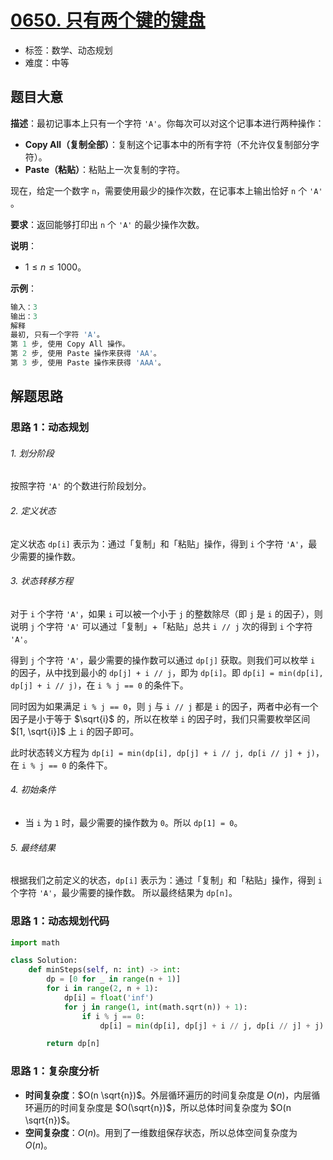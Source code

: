 # [0650. 只有两个键的键盘](https://leetcode.cn/problems/2-keys-keyboard/)

- 标签：数学、动态规划
- 难度：中等

## 题目大意

**描述**：最初记事本上只有一个字符 `'A'`。你每次可以对这个记事本进行两种操作：

- **Copy All（复制全部）**：复制这个记事本中的所有字符（不允许仅复制部分字符）。
- **Paste（粘贴）**：粘贴上一次复制的字符。

现在，给定一个数字 `n`，需要使用最少的操作次数，在记事本上输出恰好 `n` 个 `'A'` 。

**要求**：返回能够打印出 `n` 个 `'A'` 的最少操作次数。

**说明**：

- $1 \le n \le 1000$。

**示例**：

```Python
输入：3
输出：3
解释
最初, 只有一个字符 'A'。
第 1 步, 使用 Copy All 操作。
第 2 步, 使用 Paste 操作来获得 'AA'。
第 3 步, 使用 Paste 操作来获得 'AAA'。
```

## 解题思路

### 思路 1：动态规划

###### 1. 划分阶段

按照字符 `'A'`  的个数进行阶段划分。

###### 2. 定义状态

定义状态 `dp[i]` 表示为：通过「复制」和「粘贴」操作，得到 `i` 个字符 `'A'`，最少需要的操作数。

###### 3. 状态转移方程

对于 `i` 个字符 `'A'`，如果 `i` 可以被一个小于 `j` 的整数除尽（即 `j` 是 `i` 的因子），则说明 `j` 个字符 `'A'` 可以通过「复制」+「粘贴」总共 `i // j` 次的得到 `i` 个字符 `'A'`。

得到 `j` 个字符 `'A'`，最少需要的操作数可以通过 `dp[j]` 获取。则我们可以枚举 `i` 的因子，从中找到最小的 `dp[j] + i // j`，即为 `dp[i]`。即 `dp[i] = min(dp[i], dp[j] + i // j)`，在 `i % j == 0` 的条件下。

同时因为如果满足 `i % j == 0`，则 `j` 与 `i // j` 都是 `i` 的因子，两者中必有一个因子是小于等于 $\sqrt{i}$ 的，所以在枚举 `i` 的因子时，我们只需要枚举区间 $[1, \sqrt{i}]$ 上 `i` 的因子即可。

此时状态转义方程为 `dp[i] = min(dp[i], dp[j] + i // j, dp[i // j] + j)`，在 `i % j == 0` 的条件下。

###### 4. 初始条件

- 当 `i` 为 `1` 时，最少需要的操作数为 `0`。所以 `dp[1] = 0`。

###### 5. 最终结果

根据我们之前定义的状态，`dp[i]` 表示为：通过「复制」和「粘贴」操作，得到 `i` 个字符 `'A'`，最少需要的操作数。 所以最终结果为 `dp[n]`。

### 思路 1：动态规划代码

```Python
import math

class Solution:
    def minSteps(self, n: int) -> int:
        dp = [0 for _ in range(n + 1)]
        for i in range(2, n + 1):
            dp[i] = float('inf')
            for j in range(1, int(math.sqrt(n)) + 1):
                if i % j == 0:
                    dp[i] = min(dp[i], dp[j] + i // j, dp[i // j] + j)

        return dp[n]
```

### 思路 1：复杂度分析

- **时间复杂度**：$O(n \sqrt{n})$。外层循环遍历的时间复杂度是 $O(n)$，内层循环遍历的时间复杂度是 $O(\sqrt{n})$，所以总体时间复杂度为 $O(n \sqrt{n})$。
- **空间复杂度**：$O(n)$。用到了一维数组保存状态，所以总体空间复杂度为 $O(n)$。

